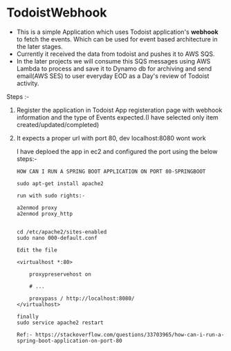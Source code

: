 # TodoistWebhook
 
- This is a simple Application which uses Todoist application's **webhook** to fetch the events. Which can be used for event based architecture in the later stages.
 - Currently it received the data from todoist and pushes it to AWS SQS.
 - In the later projects we will consume this SQS messages using AWS Lambda to process and save it to Dynamo db for archiving and send email(AWS SES) to user everyday EOD as a Day's review of Todoist activity.


 Steps :-
 1. Register the application in Todoist App registeration page with webhook information and the type of Events expected.(I have selected only item created/updated/completed)
 2. It expects a proper url with port 80, dev localhost:8080 wont work

    I have deploed the app in ec2 and configured the port using the below steps:-

        HOW CAN I RUN A SPRING BOOT APPLICATION ON PORT 80-SPRINGBOOT

        sudo apt-get install apache2

        run with sudo rights:-

        a2enmod proxy
        a2enmod proxy_http   


        cd /etc/apache2/sites-enabled
        sudo nano 000-default.conf

        Edit the file

        <virtualhost *:80>

            proxypreservehost on

            # ...

            proxypass / http://localhost:8080/
        </virtualhost>

        finally
        sudo service apache2 restart

        Ref:- https://stackoverflow.com/questions/33703965/how-can-i-run-a-spring-boot-application-on-port-80